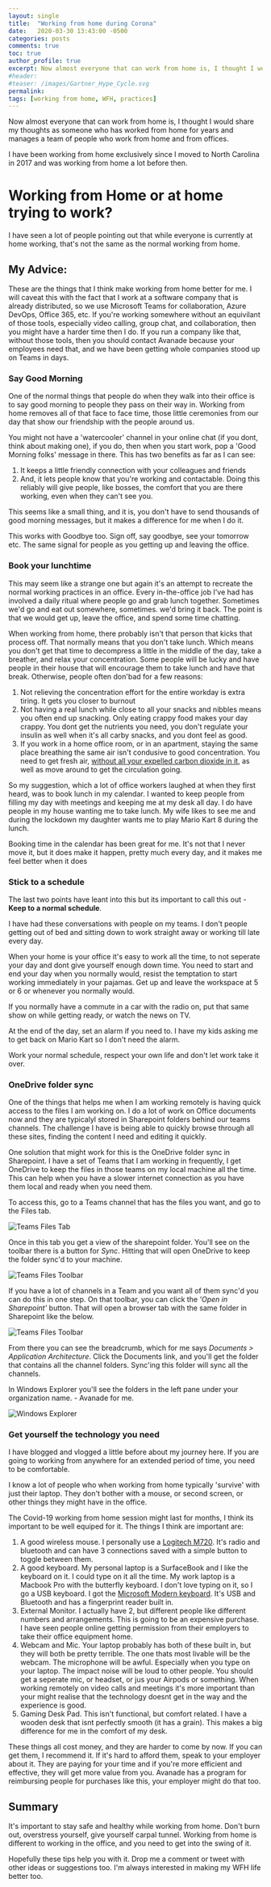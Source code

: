 ```yaml
---
layout: single
title:  "Working from home during Corona"
date:   2020-03-30 13:43:00 -0500
categories: posts
comments: true
toc: true
author_profile: true
excerpt: Now almost everyone that can work from home is, I thought I would share my thoughts as someone who has worked from home for years, and manages a team of people who work from home and from offices.
#header:
#teaser: /images/Gartner_Hype_Cycle.svg
permalink: 
tags: [working from home, WFH, practices]
---
```


Now almost everyone that can work from home is, I thought I would share my thoughts as someone who has worked from home for years and manages a team of people who work from home and from offices.

I have been working from home exclusively since I moved to North Carolina in 2017 and was working from home a lot before then.

# Working from Home or at home trying to work?

I have seen a lot of people pointing out that while everyone is currently at home working, that's not the same as the normal working from home.

## My Advice:

These are the things that I think make working from home better for me.
I will caveat this with the fact that I work at a software company that is already distributed, so we use Microsoft Teams for collaboration, Azure DevOps, Office 365, etc.
If you're working somewhere without an equivilant of those tools, especially video calling, group chat, and collaboration, then you might have a harder time then I do.
If you run a company like that, without those tools, then you should contact Avanade because your employees need that, and we have been getting whole companies stood up on Teams in days.

### Say Good Morning

One of the normal things that people do when they walk into their office is to say good morning to people they pass on their way in. Working from home removes all of that face to face time, those little ceremonies from our day that show our friendship with the people around us.

You might not have a 'watercooler' channel in your online chat (if you dont, think about making one), if you do, then when you start work, pop a 'Good Morning folks' message in there.
This has two benefits as far as I can see:

1. It keeps a little friendly connection with your colleagues and friends
2. And, it lets people know that you're working and contactable. Doing this reliably will give people, like bosses, the comfort that you are there working, even when they can't see you.

This seems like a small thing, and it is, you don't have to send thousands of good morning messages, but it makes a difference for me when I do it.

This works with Goodbye too. Sign off, say goodbye, see your tomorrow etc. The same signal for people as you getting up and leaving the office.

### Book your lunchtime

This may seem like a strange one but again it's an attempt to recreate the normal working practices in an office.
Every in-the-office job I've had has involved a daily ritual where people go and grab lunch together. Sometimes we'd go and eat out somewhere, sometimes. we'd bring it back. The point is that we would get up, leave the office, and spend some time chatting.

When working from home, there probably isn't that person that kicks that process off. That normally means that you don't take lunch. Which means you don't get that time to decompress a little in the middle of the day, take a breather, and relax your concentration.
Some people will be lucky and have people in their house that will encourage them to take lunch and have that break. Otherwise, people often don'bad for a few reasons:

1. Not relieving the concentration effort for the entire workday is extra tiring. It gets you closer to burnout
2. Not having a real lunch while close to all your snacks and nibbles means you often end up snacking. Only eating crappy food makes your day crappy. You dont get the nutrients you need, you don't regulate your insulin as well when it's all carby snacks, and you dont feel as good.
3. If you work in a home office room, or in an apartment, staying the same place breathing the same air isn't condusive to good concentration. You need to get fresh air, [without all your expelled carbon dioxide in it](https://www.treehugger.com/interior-design/who-knew-excess-co2-bad-our-brains.html), as well as move around to get the circulation going.

So my suggestion, which a lot of office workers laughed at when they first heard, was to book lunch in my calendar. I wanted to keep people from filling my day with meetings and keeping me at my desk all day. I do have people in my house wanting me to take lunch. My wife likes to see me and during the lockdown my daughter wants me to play Mario Kart 8 during the lunch.

Booking time in the calendar has been great for me. It's not that I never move it, but it does make it happen, pretty much every day, and it makes me feel better when it does

### Stick to a schedule

The last two points have leant into this but its important to call this out - **Keep to a normal schedule**.

I have had these conversations with people on my teams. I don't people getting out of bed and sitting down to work straight away or working till late every day.

When your home is your office it's easy to work all the time, to not seperate your day and dont give yourself enough down time. You need to start and end your day when you normally would, resist the temptation to start working immediately in your pajamas. Get up and leave the workspace at 5 or 6 or whenever you normally would.

If you normally have a commute in a car with the radio on, put that same show on while getting ready, or watch the news on TV.

At the end of the day, set an alarm if you need to. I have my kids asking me to get back on Mario Kart so I don't need the alarm.

Work your normal schedule, respect your own life and don't let work take it over. 

### OneDrive folder sync

One of the things that helps me when I am working remotely is having quick access to the files I am working on.
I do a lot of work on Office documents now and they are typicalyl stored in Sharepoint folders behind our teams channels.
The challenge I have is being able to quickly browse through all these sites, finding the content I need and editing it quickly. 

One solution that might work for this is the OneDrive folder sync in Sharepoint.
I have a set of Teams that I am working in frequently, I get OneDrive to keep the files in those teams on my local machine all the time. This can help when you have a slower internet connection as you have them local and ready when you need them.

To access this, go to a Teams channel that has the files you want, and go to the Files tab.

![Teams Files Tab](/images/2020-03-30-wfh/teams-files.png)

Once in this tab you get a view of the sharepoint folder. You'll see on the toolbar there is a button for *Sync*. Hitting that will open OneDrive to keep the folder sync'd to your machine.

![Teams Files Toolbar](/images/2020-03-30-wfh/files-toolbar.png)

If you have a lot of channels in a Team and you want all of them sync'd you can do this in one step. On that toolbar, you can click the *'Open in Sharepoint'* button. That will open a browser tab with the same folder in Sharepoint like the below. 

![Teams Files Toolbar](/images/2020-03-30-wfh/sharepoint-view.png)

From there you can see the breadcrumb, which for me says *Documents > Application Architecture*. Click the Documents link, and you'll get the folder that contains all the channel folders. Sync'ing this folder will sync all the channels. 

In Windows Explorer you'll see the folders in the left pane under your organization name. - Avanade for me.

![Windows Explorer](/images/2020-03-30-wfh/explorer-view.png)

### Get yourself the technology you need

I have blogged and vlogged a little before about my journey here. If you are going to working from anywhere for an extended period of time, you need to be comfortable.

I know a lot of people who when working from home typically 'survive' with just their laptop. They don't bother with a mouse, or second screen, or other things they might have in the office.

The Covid-19 working from home session might last for months, I think its important to be well equiped for it. The things I think are important are:

1. A good wireless mouse. I personally use a [Logitech M720](https://www.amazon.com/Logitech-Triathalon-Multi-Device-Wireless-Mouse/dp/B01LF37K80). It's radio and bluetooth and can have 3 connections saved with a simple button to toggle between them.
2. A good keyboard. My personal laptop is a SurfaceBook and I like the keyboard on it. I could type on it all the time. My work laptop is a Macbook Pro with the butterfly keyboard. I don't love typing on it, so I go a USB keyboard. I got the [Microsoft Modern keyboard](https://www.microsoft.com/accessories/en-us/products/keyboards/microsoft-modern-keyboard-with-fingerprint-id). It's USB and Bluetooth and has a fingerprint reader built in.
3. External Monitor. I actually have 2, but different people like different numbers and arrangements. This is going to be an expensive purchase. I have seen people online getting permission from their employers to take their office equipment home.
4. Webcam and Mic. Your laptop probably has both of these built in, but they will both be pretty terrible. The one thats most livable will be the webcam. The microphone will be awful. Especially when you type on your laptop. The impact noise will be loud to other people. You should get a seperate mic, or headset, or jus your Airpods or something. When working remotely on video calls and meetings it's more important than your might realise that the technology doesnt get in the way and the experience is good.
5. Gaming Desk Pad. This isn't functional, but comfort related. I have a wooden desk that isnt perfectly smooth (it has a grain). This makes a big difference for me in the comfort of my desk.

These things all cost money, and they are harder to come by now. If you can get them, I recommend it. If it's hard to afford them, speak to your employer about it. They are paying for your time and if you're more efficient and effective, they will get more value from you. Avanade has a program for reimbursing people for purchases like this, your employer might do that too.

## Summary

It's important to stay safe and healthy while working from home. Don't burn out, overstress yourself, give yourself carpal tunnel. Working from home is different to working in the office, and you need to get into the swing of it.

Hopefully these tips help you with it. Drop me a comment or tweet with other ideas or suggestions too. I'm always interested in making my WFH life better too.
